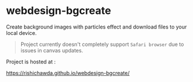 # webdesign-bgcreate
Create background images with particles effect and download files to your local device. 

> Project currently doesn't completely support `Safari browser` due to issues in canvas updates. 


Project is hosted at :

https://rishichawda.github.io/webdesign-bgcreate/
